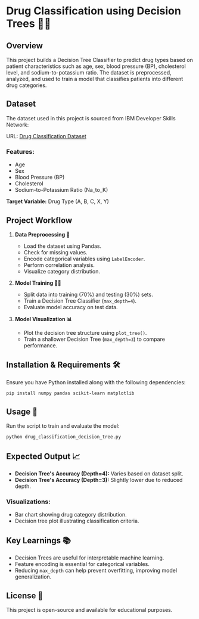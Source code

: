 # Drug Classification using Decision Trees 🌳💊

## Overview

This project builds a Decision Tree Classifier to predict drug types based on patient characteristics such as age, sex, blood pressure (BP), cholesterol level, and sodium-to-potassium ratio. The dataset is preprocessed, analyzed, and used to train a model that classifies patients into different drug categories.

## Dataset

The dataset used in this project is sourced from IBM Developer Skills Network:

URL: [Drug Classification Dataset](https://example.com)

### Features:

- Age
- Sex
- Blood Pressure (BP)
- Cholesterol
- Sodium-to-Potassium Ratio (Na_to_K)

**Target Variable:** Drug Type (A, B, C, X, Y)

## Project Workflow

1. **Data Preprocessing 🧹**

    - Load the dataset using Pandas.
    - Check for missing values.
    - Encode categorical variables using `LabelEncoder`.
    - Perform correlation analysis.
    - Visualize category distribution.

2. **Model Training 🏋️‍♂️**

    - Split data into training (70%) and testing (30%) sets.
    - Train a Decision Tree Classifier (`max_depth=4`).
    - Evaluate model accuracy on test data.

3. **Model Visualization 📊**

    - Plot the decision tree structure using `plot_tree()`.
    - Train a shallower Decision Tree (`max_depth=3`) to compare performance.

## Installation & Requirements 🛠️

Ensure you have Python installed along with the following dependencies:
```bash
pip install numpy pandas scikit-learn matplotlib
```

## Usage 🚀

Run the script to train and evaluate the model:
```bash
python drug_classification_decision_tree.py
```

## Expected Output 📈

- **Decision Tree's Accuracy (Depth=4):** Varies based on dataset split.
- **Decision Tree's Accuracy (Depth=3):** Slightly lower due to reduced depth.

### Visualizations:

- Bar chart showing drug category distribution.
- Decision tree plot illustrating classification criteria.

## Key Learnings 📚

- Decision Trees are useful for interpretable machine learning.
- Feature encoding is essential for categorical variables.
- Reducing `max_depth` can help prevent overfitting, improving model generalization.


## License 📜

This project is open-source and available for educational purposes.
